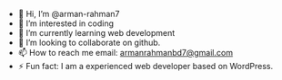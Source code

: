 - 👋 Hi, I’m @arman-rahman7
- 👀 I’m interested in coding
- 🌱 I’m currently learning web development
- 💞️ I’m looking to collaborate on github.
- 📫 How to reach me email: armanrahmanbd7@gmail.com
- ⚡ Fun fact: I am a experienced web developer based on WordPress.

<!---
arman-rahman7 is a ✨ special ✨ repository because its `README.md` (this file) appears on your GitHub profile.
You can click the Preview link to take a look at your changes.
--->
